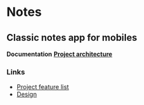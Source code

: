 # Notes
## Classic notes app for mobiles
**Documentation**
[**Project architecture**](docs/Architecture.md)
### Links
- [Project feature list](https://docs.google.com/spreadsheets/d/1rSiDUW81V2rWfmUfDUTrzl_msURx_9iFE2S1ATrZ_uc/edit#gid=0)  
- [Design](https://app.moqups.com/tybcCNFtfRZf6CLqroXG2oXHlM4aPH7A/edit/page/ad64222d5)